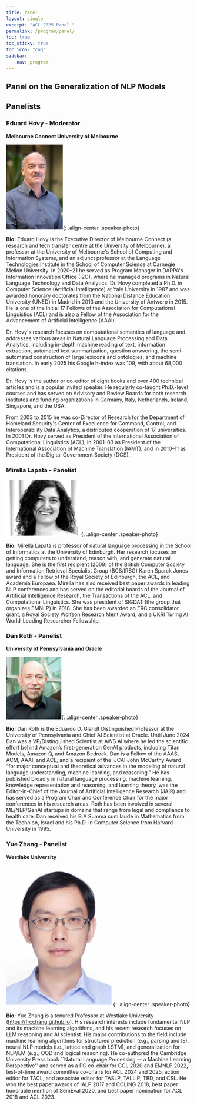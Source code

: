 ```yaml
---
title: Panel
layout: single
excerpt: "ACL 2025 Panel."
permalink: /program/panel/
toc: true
toc_sticky: true
toc_icon: "cog"
sidebar:
    nav: program
---
```


<style>
.speaker-photo { width: 200px; height: 200px; object-fit: contain; }
</style>

## Panel on the Generalization of NLP Models

## Panelists

### Eduard Hovy - Moderator
**Melbourne Connect University of Melbourne**

![Eduard Hovy](/assets/images/speaker/Eduard_Hovy.png){: .align-center .speaker-photo}

**Bio:** Eduard Hovy is the Executive Director of Melbourne Connect (a research and tech transfer centre at the University of Melbourne), a professor at the University of Melbourne's School of Computing and Information Systems, and an adjunct professor at the Language Technologies Institute in the School of Computer Science at Carnegie Mellon University.  In 2020–21 he served as Program Manager in DARPA's Information Innovation Office (I2O), where he managed programs in Natural Language Technology and Data Analytics.  Dr. Hovy completed a Ph.D. in Computer Science (Artificial Intelligence) at Yale University in 1987 and was awarded honorary doctorates from the National Distance Education University (UNED) in Madrid in 2013 and the University of Antwerp in 2015.  He is one of the initial 17 Fellows of the Association for Computational Linguistics (ACL) and is also a Fellow of the Association for the Advancement of Artificial Intelligence (AAAI).  
 
Dr. Hovy's research focuses on computational semantics of language and addresses various areas in Natural Language Processing and Data Analytics, including in-depth machine reading of text, information extraction, automated text summarization, question answering, the semi-automated construction of large lexicons and ontologies, and machine translation.  In early 2025 his Google h-index was 109, with about 68,000 citations. 
 
Dr. Hovy is the author or co-editor of eight books and over 400 technical articles and is a popular invited speaker.  He regularly co-taught Ph.D.-level courses and has served on Advisory and Review Boards for both research institutes and funding organizations in Germany, Italy, Netherlands, Ireland, Singapore, and the USA. 
 
From 2003 to 2015 he was co-Director of Research for the Department of Homeland Security's Center of Excellence for Command, Control, and Interoperability Data Analytics, a distributed cooperation of 17 universities.  In 2001 Dr. Hovy served as President of the international Association of Computational Linguistics (ACL), in 2001–03 as President of the International Association of Machine Translation (IAMT), and in 2010–11 as President of the Digital Government Society (DGS).

### Mirella Lapata - Panelist

![Mirella Lapata](/assets/images/speaker/Mirella_Lapata.png){: .align-center .speaker-photo}

**Bio:** Mirella Lapata is professor of natural language processing in the School of Informatics at the University of Edinburgh. Her research focuses on getting computers to understand, reason with, and generate natural language. She is the first recipient (2009) of the British Computer Society and Information Retrieval Specialist Group (BCS/IRSG) Karen Sparck Jones award and a Fellow of the Royal Society of Edinburgh, the ACL, and Academia Europaea.
Mirella has also received best paper awards in leading NLP conferences and has served on the editorial boards of the Journal of Artificial Intelligence Research, the Transactions of the ACL, and Computational Linguistics. She was president of SIGDAT (the group that organizes EMNLP) in 2018. She has been awarded an ERC consolidator grant, a Royal Society Wolfson Research Merit Award, and a UKRI Turing AI World-Leading Researcher Fellowship.

### Dan Roth - Panelist
**University of Pennsylvania and Oracle**

![Dan Roth](/assets/images/speaker/Dan_Roth.png){: .align-center .speaker-photo}

**Bio:** Dan Roth is the Eduardo D. Glandt Distinguished Professor at the University of Pennsylvania and Chief AI Scientist at Oracle. Until June 2024 Dan was a VP/Distinguished Scientist at AWS AI where he led the scientific effort behind Amazon’s first-generation GenAI products, including Titan Models, Amazon Q, and Amazon Bedrock.  Dan is a Fellow of the AAAS, ACM, AAAI, and ACL, and a recipient of the IJCAI John McCarthy Award “for major conceptual and theoretical advances in the modeling of natural language understanding, machine learning, and reasoning.” He has published broadly in natural language processing, machine learning, knowledge representation and reasoning, and learning theory, was the Editor-in-Chief of the Journal of Artificial Intelligence Research (JAIR) and has served as a Program Chair and Conference Chair for the major conferences in his research areas. Roth has been involved in several ML/NLP/GenAI startups in domains that range from legal and compliance to health care. Dan received his B.A Summa cum laude in Mathematics from the Technion, Israel and his Ph.D. in Computer Science from Harvard University in 1995.

### Yue Zhang - Panelist
**Westlake University**

![Yue Zhang](/assets/images/speaker/Yue_Zhang.jpg){: .align-center .speaker-photo}

**Bio:** Yue Zhang is a tenured Professor at Westlake University (https://frcchang.github.io). His research interests include fundamental NLP and its machine learning algorithms, and his recent research focuses on LLM reasoning and AI scientist. His major contributions to the field include machine learning algorithms for structured prediction (e.g., parsing and IE), neural NLP models (i.e., lattice and graph LSTM), and generalization for NLP/LM (e.g., OOD and logical reasoning). He co-authored the Cambridge University Press book ``Natural Language Processing -- a Machine Learning Perspective'' and served as a PC co-chair for CCL 2020 and EMNLP 2022, test-of-time award committee co-chairs for ACL 2024 and 2025, action editor for TACL, and associate editor for TASLP, TALLIP, TBD, and CSL. He won the best paper awards of IALP 2017 and COLING 2018, best paper honorable mention of SemEval 2020, and best paper nomination for ACL 2018 and ACL 2023.

